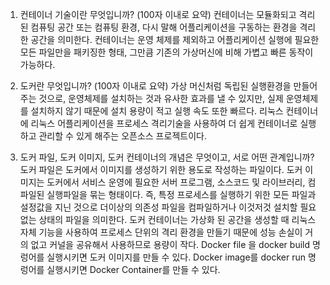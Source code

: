 1. 컨테이너 기술이란 무엇입니까? (100자 이내로 요약)
컨테이너는 모듈화되고 격리된 컴퓨팅 공간 또는 컴퓨팅 환경, 다시 말해 어플리케이션을 구동하는 환경을 격리한 공간을 의미한다. 컨테이너는 운영 체제를 제외하고 어플리케이션 실행에 필요한 모든 파일만을 패키징한 형태, 그만큼 기존의 가상머신에 비해 가볍고 빠른 동작이 가능하다. 

2. 도커란 무엇입니까? (100자 이내로 요약)
가상 머신처럼 독립된 실행환경을 만들어주는 것으로, 운영체제를 설치하는 것과 유사한 효과를 낼 수 있지만, 실제 운영체제를 설치하지 않기 때문에 설치 용량이 적고 실행 속도 또한 빠르다. 리눅스 컨테이너에 리눅스 어플리케이션을 프로세스 격리기술을 사용하여 더 쉽게 컨테이너로 실행하고 관리할 수 있게 해주는 오픈소스 프로젝트이다. 

3. 도커 파일, 도커 이미지, 도커 컨테이너의 개념은 무엇이고, 서로 어떤 관계입니까?
도커 파일은 도커에서 이미지를 생성하기 위한 용도로 작성하는 파일이다. 도커 이미지는 도커에서 서비스 운영에 필요한 서버 프로그램, 소스코드 및 라이브러리, 컴파일된 실행파일을 묶는 형태이다. 즉, 특정 프로세스를 실행하기 위한 모든 파일과 설정값을 지닌 것으로 더이상의 의존성 파일을 컴파일하거나 이것저것 설치할 필요없는 상태의 파일을 의미한다. 도커 컨테이너는 가상화 된 공간을 생성할 때 리눅스 자체 기능을 사용하여 프로세스 단위의 격리 환경을 만들기 때문에 성능 손실이 거의 없고 커널을 공유해서 사용하므로 용량이 작다. Docker file 을 docker build 명렁어를 실행시키면 도커 이미지를 만들 수 있다. Docker image를 docker run 명렁어를 실행시키면 Docker Container를 만들 수 있다.